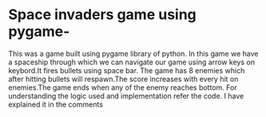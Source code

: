 # Space invaders game using pygame-
This was a game built using pygame library of python. In this game we have a spaceship through which we can navigate our game using arrow keys on keybord.It fires bullets using space bar. The game has 8 enemies which after hitting bullets will respawn.The score increases with every hit on enemies.The game ends when any of the enemy reaches bottom. 
For understanding the logic used and implementation refer the code. I have explained it in the comments
